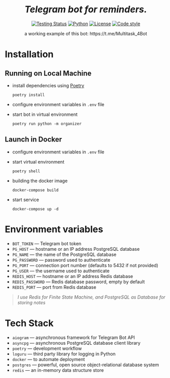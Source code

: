 <h1 align="center"><em>Telegram bot for reminders.</em></h1>

<p align="center">
<a href="https://github.com/DONSIMON92/organizer/actions/workflows/checks.yml"><img src="https://github.com/DONSIMON92/organizer/actions/workflows/checks.yml/badge.svg" alt="Testing Status"></a>
<a href="https://www.python.org/downloads"><img src="https://img.shields.io/badge/Python-3.7%2B-blue" alt="Python"></a>
<a href="https://github.com/DONSIMON92/organizer/blob/master/LICENSE"><img src="https://img.shields.io/badge/License-GPLv3-blue.svg" alt="License"></a>
<a href="https://github.com/psf/black"><img src="https://img.shields.io/badge/code%20style-black-000000.svg" alt="Code style"></a>
<p>

<p align="center">a working example of this bot: https://t.me/Multitask_4Bot<p>

# Installation

## Running on Local Machine

- install dependencies using [Poetry](https://python-poetry.org "python package manager")
    ```
    poetry install
    ```
- configure environment variables in `.env` file

- start bot in virtual environment
    ```
    poetry run python -m organizer
    ```

## Launch in Docker

- configure environment variables in `.env` file

- start virtual environment
    ```
    poetry shell
    ```

- building the docker image
    ```
    docker-compose build
    ```
- start service
    ```
    docker-compose up -d
    ```

# Environment variables

- `BOT_TOKEN` — Telegram bot token
- `PG_HOST` — hostname or an IP address PostgreSQL database
- `PG_NAME` — the name of the PostgreSQL database
- `PG_PASSWORD` — password used to authenticate
- `PG_PORT` — connection port number (defaults to 5432 if not provided)
- `PG_USER` — the username used to authenticate
- `REDIS_HOST` — hostname or an IP address Redis database 
- `REDIS_PASSWORD` — Redis database password, empty by default
- `REDIS_PORT` — port from Redis database

> *I use Redis for Finite State Machine, and PostgreSQL as Database for storing notes*

# Tech Stack

- `aiogram` — asynchronous framework for Telegram Bot API
- `asyncpg` — asynchronous PostgreSQL database client library
- `poetry` — development workflow
- `loguru` — third party library for logging in Python
- `docker` — to automate deployment
- `postgres` — powerful, open source object-relational database system
- `redis` — an in-memory data structure store
